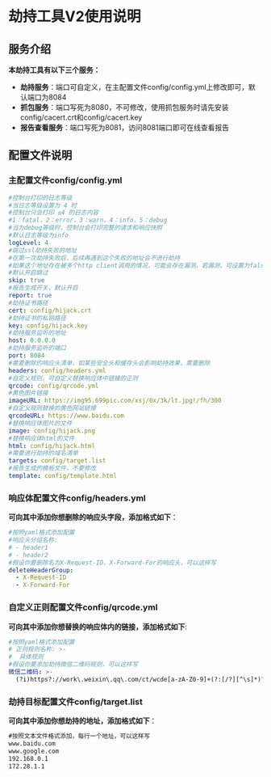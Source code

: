 # 劫持工具V2使用说明

## 服务介绍

**本劫持工具有以下三个服务：**

- **劫持服务**：端口可自定义，在主配置文件config/config.yml上修改即可，默认端口为8084
- **抓包服务**：端口写死为8080，不可修改，使用抓包服务时请先安装config/cacert.crt和config/cacert.key
- **报告查看服务**：端口写死为8081，访问8081端口即可在线查看报告

## 配置文件说明

### 主配置文件config/config.yml

```yaml
#控制台打印的日志等级
#当日志等级设置为 4 时
#控制台只会打印 ≤4 的日志内容
#1：fatal，2：error，3：warn，4：info，5：debug
#当为debug等级时，控制台会打印完整的请求和响应快照
#默认日志等级为info
logLevel: 4
#跳过ssl劫持失败的地址
#在第一次劫持失败后，后续再遇到这个失败的地址会不进行劫持
#如果这个地址存在被多个http client调用的情况，可能会存在漏测，若漏测，可设置为false
#默认开启跳过
skip: true
#报告生成开关，默认开启
report: true
#劫持证书路径
cert: config/hijack.crt
#劫持证书的私钥路径
key: config/hijack.key
#劫持服务监听的地址
host: 0.0.0.0
#劫持服务监听的端口
port: 8084
#需要删除的响应头清单，如某些安全头和缓存头会影响劫持效果，需要删除
headers: config/headers.yml
#自定义规则，可自定义替换响应体中链接的正则
qrcode: config/qrcode.yml
#黄色图片链接
imageURL: https://img95.699pic.com/xsj/0x/3k/lt.jpg!/fh/300
#自定义规则替换的黄色网站链接
qrcodeURL: https://www.baidu.com
#替换响应体图片的文件
image: config/hijack.png
#替换响应体html的文件
html: config/hijack.html
#需要进行劫持的域名清单
targets: config/target.list
#报告生成的模板文件，不要修改
template: config/template.html
```

### 响应体配置文件config/headers.yml

**可向其中添加你想删除的响应头字段，添加格式如下**：

```yaml
#按照yaml格式添加配置
#响应头分组名称:
# - header1
# - header2
#假设你要删除名为X-Request-ID、X-Forward-For的响应头，可以这样写
deleteHeaderGroup:
  - X-Request-ID
  - X-Forward-For
```

### 自定义正则配置文件config/qrcode.yml

**可向其中添加你想替换的响应体内的链接，添加格式如下**:

```yaml
#按照yaml格式添加配置
# 正则规则名称: >-
#  具体规则
#假设你要添加劫持微信二维码规则，可以这样写
微信二维码: >-
  (?i)https?://work\.weixin\.qq\.com/ct/wcde[a-zA-Z0-9]+(?:[/?][^\s]*)?
```

### 劫持目标配置文件config/target.list

**可向其中添加你想劫持的地址，添加格式如下**：

```tex
#按照文本文件格式添加，每行一个地址，可以这样写
www.baidu.com
www.google.com
192.168.0.1
172.28.1.1
```

